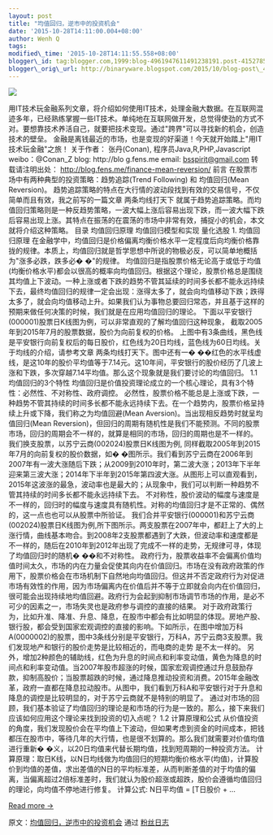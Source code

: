 ```yaml
--- 
layout: post 
title: "均值回归，逆市中的投资机会" 
date: '2015-10-28T14:11:00.004+08:00' 
author: Wenh Q
tags:
modified\_time: '2015-10-28T14:11:55.558+08:00' 
blogger\_id: tag:blogger.com,1999:blog-4961947611491238191.post-4152785413679762684
blogger\_orig\_url: http://binaryware.blogspot.com/2015/10/blog-post\_45.html
---
```

![](https://images-blogger-opensocial.googleusercontent.com/gadgets/proxy?url=http%3A%2F%2Fblog.fens.me%2Fwp-content%2Fuploads%2F2015%2F07%2FmeanReversion.png&container=blogger&gadget=a&rewriteMime=image%2F*)







用IT技术玩金融系列文章，将介绍如何使用IT技术，处理金融大数据。在互联网混迹多年，已经熟练掌握一些IT技术。单纯地在互联网做开发，总觉得使劲的方式不对。要想靠技术养活自己，就要把技术变现。通过"跨界"可以寻找新的机会，创造技术的壁垒。
金融是离钱最近的市场，也是变现的好渠道！今天就开始踏上"用IT技术玩金融"之旅！
关于作者： 张丹(Conan), 程序员Java,R,PHP,Javascript weibo：@Conan\_Z
blog: http://blo g.fens.me email: bsspirit@gmail.com 转载请注明出处：
http://blog.fens.me/finance-mean-reversion/ 前言
在股票市场中有两种典型的投资策略：趋势追踪(Trend Following) 和
均值回归(Mean Reversion)。
趋势追踪策略的特点在大行情的波动段找到有效的交易信号，不仅简单而且有效，我之前写的一篇文章
两条均线打天下
就属于趋势追踪策略。而均值回归策略则是一种反趋势策略，一波大幅上涨后容易出现下跌，而一波大幅下跌后容易出现上涨。其特点在振荡的在震荡的市场中非常有效，捕捉小的机会，本文就将介绍这种策略。
目录 均值回归原理 均值回归模型和实现 量化选股 1. 均值回归原理
在金融学中，均值回归是价格偏离均衡价格水平一定程度后向均衡价格靠拢的规律。本质上，均值回归就是哲学思想中所说的物极必反，可以简单地概括为"涨多必跌，跌多必�
�"的规律。
均值回归是指股票价格无论高于或低于均值(均衡价格水平)都会以很高的概率向均值回归。根据这个理论，股票价格总是围绕其均值上下波动。一种上涨或者下跌的趋势不管其延续的时间多长都不能永远持续下去，最终均值回归的规律一定会出现：涨得太多了，就会向均值移动下跌；跌得太多了，就会向均值移动上升。如果我们认为事物总要回归常态，并且基于这样的预期来做任何决策的时候，我们就是在应用均值回归的理论。
下面以平安银行(000001)股票日K线图为例，可以非常直观的了解均值回归这种现象，
截取2005年到2015年7月的股票数据，股价为向前复权的价格。
上图中有3条曲线，黑色线是平安银行向前复权后的每日股价，红色线为20日均线，蓝色线为60日均线。关于均线的介绍，请参考文章
两条均线打天下。图中还有一�
��红色的水平线虚线，是这10年的股价平均值等于7.14元。这10年间，平安银行的股价经历了几波上涨和下跌，多次穿越7.14平均值。那么这个现象就是我们要讨论的均值回归。
1.1 均值回归的3个特性
均值回归是价值投资理论成立的一个核心理论，具有3个特性：必然性、不对称性、政府调控。
必然性，股票价格不能总是上涨或下跌，一种趋势不管其持续的时间多长都不能永远持续下去。在一个趋势内，股票价格呈持续上升或下降，我们称之为均值回避(Mean
Aversion)。当出现相反趋势时就呈均值回归(Mean
Reversion)，但回归的周期有随机性是我们不能预测。不同的股票市场，回归的周期会不一样的，就算是相同的市场，回归的周期也是不一样的。
我们换支股票，以苏宁云商(002024)股票日K线图为例,
同样截取2005年到2015年7月的向前复权的股价数据，如�
�图所示。我们看到苏宁云商在2006年到2007年有一波大涨随后下跌；从2009到2010年时，第二波大涨；2013年下半年迎来第三波大涨；2014年下半年到2015年第四波大涨。从图形上可以直观看到，2015年这波涨的最急，波动率也是最大的；从现象中，我们可以判断一种趋势不管其持续的时间多长都不能永远持续下去。
不对称性，股价波动的幅度与速度是不一样的，回归时的幅度与速度具有随机性。对称的均值回归才是不正常的、偶然的，这一点也也可以从股票中所验证。
我们合并平安银行(000001)和苏宁云商(002024)股票日K线图为例,所下图所示。两支股票在2007年中，都赶上了大的上涨行情，曲线基本吻合。到2008年2支股票都遇到了大跌，但波动率和速度都是不一样的，随后在2010年到2012年出现了完成不一样的走势，无规律可寻，体现了均值回归时的随机�
��和不对称性。
政府行为，股票收益率不会偏离价值均值时间太久，市场的内在力量会促使其向内在价值回归。市场在没有政府政策的作用下，股票价格会在市场机制下自然地向均值回归。但这并不否定政府行为对促进市场有效性的作用，因为市场偏离内在价值后并不等于立即就会向内在价值回归，很可能会出现持续地均值回避。政府行为会起到抑制市场调节市场的作用，是必不可少的因素之一，市场失灵也是政府参与调控的直接的结果。
对于政府政策行为，比如升准、降准、升息、降息，在股市中都会有比如明显的体现。房地产股、银行股，都会受到国家宏观调控的直接的影响。下如所示，在图中增加万科A(0000002)的股票，图中3条线分别是平安银行，万科A，苏宁云商3支股票。我们发现地产和银行的股价走势是比较相近的，而电商的走势
是不太一样的。
另外，增加2种颜色的辅助线，红色为升息的时间点和利率变动值，黄色为降息的时间点和利率变动值。当2007年股市超涨的时候，国家宏观调控通过升息鼓励存款，抑制高股价；当股票超跌的时候，通过降息推动投资和消费。2015年金融改革，政府一直都在降息拉动股市。从图中，我们看到万科A和平安银行对于升息和降息的调控是比较明显的，对于苏宁云商就不是特别的明显了。
通过对市场的回顾，我们基本验证了均值回归的理论是和市场的行为是一致的。那么，接下来我们应该如何应用这个理论来找到投资的切入点呢？
1.2 计算原理和公式
从价值投资的角度，我们发现股价会在平均值上下波动，但如果考虑到资金的时间成本，把钱都压在股市中，等待几年的大行情，也是很不划算的。那么我们就需要对价值均值进行重新�
�义，以20日均值来代替长期均值，找到短周期的一种投资方法。
计算原理：取日K线，以N日均线做为均值回归的短期均衡价格水平(均值)，计算股价到均值的差值，求出差值的N日的平均标准差，从而判断差值的对于均值的偏离，当偏离超过2倍标准差时，我们就认为股价超涨或超跌，股价会遵循均值回归的理论，向均值不停地进行修复。
计算公式: N日平均值 = 
[T日股价 + …



[Read more →](http://blog.fens.me/finance-mean-reversion/)
<div>




</div>

<div>




</div>

<div>

原文：[均值回归，逆市中的投资机会](http://blog.fens.me/finance-mean-reversion/) 通过 [粉丝日志](http://blog.fens.me/)

</div>

